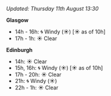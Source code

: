 *Updated: Thursday 11th August 13:30*

**Glasgow**

* 14h - 16h: :cyclone: Windy (:sunny:) [:sunny: as of 10h]
* 17h - 1h: :sunny: Clear

**Edinburgh**

* 14h: :sunny: Clear
* 15h, 16h: :cyclone: Windy (:sunny:) [:sunny: as of 10h]
* 17h - 20h: :sunny: Clear
* 21h: :cyclone: Windy (:sunny:)
* 22h - 1h: :sunny: Clear
